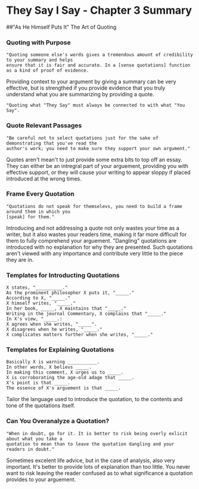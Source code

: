 # They Say I Say - Chapter 3 Summary

##"As He Himself Puts It"
The Art of Quoting

### Quoting with Purpose

    "Quoting someone else's words gives a tremendous amount of credibility to your summary and helps
    ensure that it is fair and accurate. In a [sense quotations] function as a kind of proof of evidence.

Providing context to your argument by giving a summary can be very effective, but is strengthed if you provide evidence that you truly understand what you are summarizing by providing a quote.

    "Quoting what "They Say" must always be connected to with what "You Say".

### Quote Relevant Passages
    
    "Be careful not to select quotations just for the sake of demonstrating that you've read the
    author's work; you need to make sure they support your own argument."

Quotes aren't mean't to just provide some extra bits to top off an essay. They can either be an intregral part of your arguement, providing you with effective support, or they will cause your writing to appear sloppy if placed introduced at the wrong times.

### Frame Every Quotation
    
    "Quotations do not speak for themselevs, you need to build a frame around them in which you
    [speak] for them."

Introducing and not addressing a quote not only wastes your time as a writer, but it also wastes your readers time, making it far more difficult for them to fully comprehend your arguement. "Dangling" quotations are introduced with no explanation for why they are presented. Such quotations aren't viewed with any importance and contribute very little to the piece they are in.

### Templates for Introducting Quotations
    
    X states, "__________."
    As the prominent philosopher X puts it, "_____."
    According to X, "_____."
    X himself writes, "_____."
    In her book, _____, X maintains that "_____."
    Writing in the journal Commentary, X complains that "_____."
    In X's view, "_____.:
    X agrees when she writes, "_____".
    X disagrees when he writes, "_____."
    X complicates matters further when she writes, "_____."
    
### Templates for Explaining Quotations
    
    Basically X is warning ___________.
    In other words, X believs _____.
    In making this comment, X urges us to _____.
    X is corroborating the age-old adage that _____.
    X's point is that _____.
    The essence of X's arguement is that _____.

Tailor the language used to introduce the quotation, to the contents and tone of the quotations itself.

### Can You Overanalyze a Quotation?

    "When in doubt, go for it. It is better to risk being overly exlicit about what you take a 
    quotation to mean than to leave the quotation dangling and your readers in doubt."
Sometimes excelent life advice, but in the case of analysis, also very important. It's better to provide lots of explanation than too little. You never want to risk leaving the reader confused as to what significance a quotation provides to your arguement.
